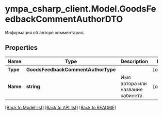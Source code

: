 # ympa_csharp_client.Model.GoodsFeedbackCommentAuthorDTO
Информация об авторе комментария.

## Properties

Name | Type | Description | Notes
------------ | ------------- | ------------- | -------------
**Type** | **GoodsFeedbackCommentAuthorType** |  | [optional] 
**Name** | **string** | Имя автора или название кабинета. | [optional] 

[[Back to Model list]](../README.md#documentation-for-models) [[Back to API list]](../README.md#documentation-for-api-endpoints) [[Back to README]](../README.md)


